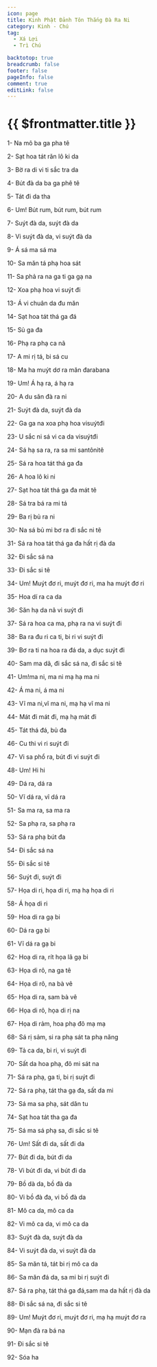```yaml
---
icon: page
title: Kinh Phật Đảnh Tôn Thắng Đà Ra Ni
category: Kinh - Chú
tag:
  - Xá Lợi
  - Trì Chú

backtotop: true
breadcrumb: false
footer: false
pageInfo: false
comment: true
editLink: false
---
```


# {{ $frontmatter.title }}

1- Na mô ba ga pha tê

2- Sạt hoa tát răn lô ki da

3- Bờ ra di vi ti sắc tra da

4- Bút đà da ba ga phê tê

5- Tát đi da tha

6- Um! Bút rum, bút rum, bút rum

7- Suýt đà da, suýt đà da

8- Vi suýt đà da, vi suýt đà da

9- Á sá ma sá ma

10- Sa măn tá phạ hoa sát

11- Sa phả ra na ga ti ga gạ na

12- Xoa phạ hoa vi suýt đi

13- Á vi chuân da đu măn

14- Sạt hoa tát thá ga đá

15- Sủ ga đa

16- Phạ ra phạ ca nã

17- A mi rị tá, bi sá cu

18- Ma ha muýt dơ ra măn đarabana

19- Um! Á hạ ra, á hạ ra

20- A du săn đà ra ni

21- Suýt đà da, suýt đà da

22- Ga ga na xoa phạ hoa visuýtđi

23- U sắc ni sá vi ca da visuýtđi

24- Sá hạ sa ra, ra sa mi santônitê

25- Sá ra hoa tát thá ga đa

26- A hoa lô ki ni

27- Sạt hoa tát thá ga đa mát tê

28- Sá tra bá ra mi tá

29- Ba rị bủ ra ni

30- Na sá bủ mi bơ ra đi sắc ni tê

31- Sá ra hoa tát thá ga đa hất rị đà da

32- Đi sắc sá na

33- Đi sắc si tê

34- Um! Muýt đơ ri, muýt đơ ri, ma ha muýt đơ ri

35- Hoa dí ra ca da

36- Săn hạ da nã vi suýt đi

37- Sá ra hoa ca ma, phạ ra na vi suýt đi

38- Ba ra đu ri ca ti, bi ri vi suýt đi

39- Bơ ra ti na hoa ra đá da, a dục suýt đi

40- Sam ma dã, đi sắc sá na, đi sắc si tê

41- Um!ma ni, ma ni mạ hạ ma ni

42- Á ma ni, á ma ni

43- Vĩ ma ni,vĩ ma ni, mạ hạ vĩ ma ni

44- Mát đi mát đi, mạ hạ mát đi

45- Tát thá đá, bủ đa

46- Cu thi vi ri suýt đi

47- Vi sa phổ ra, bút đi vi suýt đi

48- Um! Hi hi

49- Dá ra, dá ra

50- Vĩ dá ra, vĩ dá ra

51- Sa ma ra, sa ma ra

52- Sa phạ ra, sa phạ ra

53- Sá ra phạ bút đa

54- Đi sắc sá na

55- Đi sắc si tê

56- Suýt đi, suýt đi

57- Họa di ri, họa di ri, mạ hạ họa di ri

58- Á họa di ri

59- Hoa di ra gạ bi

60- Dá ra gạ bi

61- Vĩ dá ra gạ bi

62- Hoạ di ra, rít họa lã gạ bi

63- Họa di rô, na ga tê

64- Họa di rô, na bà vê

65- Họa di ra, sam bà vê

66- Họa di rô, họa di rị na

67- Họa di rảm, hoa phạ đô mạ mạ

68- Sá rị sảm, si ra phạ sát ta phạ năng

69- Tả ca da, bi ri, vi suýt đi

70- Sất da hoa phạ, đô mi sát na

71- Sá ra phạ, ga ti, bi rị suýt đi

72- Sá ra phạ, tát tha gạ đa, sất da mi

73- Sá ma sa phạ, sát dăn tu

74- Sạt hoa tát tha ga đa

75- Sá ma sá phạ sa, đi sắc si tê

76- Um! Sất đi da, sất đi da

77- Bút đi da, bút đi da

78- Vi bút đi da, vi bút đi da

79- Bồ dà da, bồ đà da

80- Vi bồ đà đa, vi bồ đà da

81- Mô ca da, mô ca da

82- Vi mô ca da, vi mô ca da

83- Suýt đà da, suýt đà da

84- Vi suýt đà da, vi suýt đà da

85- Sa măn tá, tát bi rị mô ca da

86- Sa măn đá da, sa mi bi rị suýt đi

87- Sá ra phạ, tát thá ga đá,sam ma da hất rị đà da

88- Đi sắc sá na, đi sắc si tê

89- Um! Muýt đơ ri, muýt đơ ri, mạ hạ muýt đơ ra

90- Mạn đà ra bá na

91- Đi sắc si tê

92- Sóa ha
